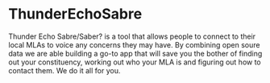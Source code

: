 # ThunderEchoSabre

Thunder Echo Sabre/Saber? is a tool that allows people to connect to their local MLAs to voice any
concerns they may have. By combining open soure data we are able building a go-to app that will
save you the bother of finding out your constituency, working out who your MLA is and figuring out
how to contact them. We do it all for you.
